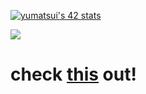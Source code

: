  [![yumatsui's 42 stats](https://badge.mediaplus.ma/colorfulwaves/yumatsui)](https://github.com/oakoudad/badge42)
 
 <p align="leading">
  <a href="https://skillicons.dev">
    <img src="https://skillicons.dev/icons?i=c,cpp,androidstudio,kotlin,pythondb,docker,firebase,nginx,wordpress,github" />
  </a>
</p>


# check [this](https://yuma.poco-vision.com) out! 
